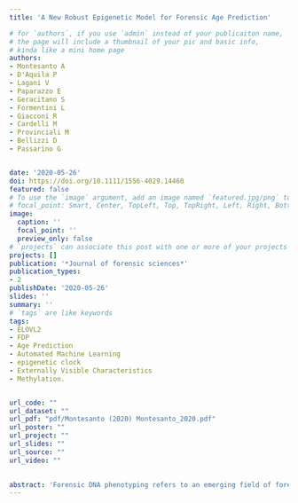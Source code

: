```yaml
---
title: 'A New Robust Epigenetic Model for Forensic Age Prediction'

# for `authors`, if you use `admin` instead of your publicaiton name,
# the page will include a thumbnail of your pic and basic info,
# kinda like a mini home page
authors:
- Montesanto A
- D'Aquila P
- Lagani V
- Paparazzo E
- Geracitano S
- Formentini L 
- Giacconi R
- Cardelli M
- Provinciali M
- Bellizzi D
- Passarino G


date: '2020-05-26'
doi: https://doi.org/10.1111/1556-4029.14460
featured: false
# To use the `image` argument, add an image named `featured.jpg/png` to your page's folder.
# focal_point: Smart, Center, TopLeft, Top, TopRight, Left, Right, BottomLeft, Bottom, BottomRight.
image:
  caption: ''
  focal_point: ''
  preview_only: false
# `projects` can associate this post with one or more of your projects
projects: []
publication: '*Journal of forensic sciences*'
publication_types:
- 2
publishDate: '2020-05-26'
slides: ''
summary: ''
# `tags` are like keywords
tags:
- ELOVL2
- FDP 
- Age Prediction
- Automated Machine Learning
- epigenetic clock
- Externally Visible Characteristics
- Methylation.


url_code: ""
url_dataset: ""
url_pdf: "pdf/Montesanto (2020) Montesanto_2020.pdf"
url_poster: ""
url_project: ""
url_slides: ""
url_source: ""
url_video: ""

    
abstract: 'Forensic DNA phenotyping refers to an emerging field of forensic sciences aimed at the prediction of externally visible characteristics of unknown sample donors directly from biological materials. The aging process significantly affects most of the above characteristics making the development of a reliable method of age prediction very important. Today, the so-called "epigenetic clocks" represent the most accurate models for age prediction. Since they are technically not achievable in a typical forensic laboratory, forensic DNA technology has triggered efforts toward the simplification of these models. The present study aimed to build an epigenetic clock using a set of methylation markers of five different genes in a sample of the Italian population of different ages covering the whole span of adult life. In a sample of 330 subjects, 42 selected markers were analyzed with a machine learning approach for building a prediction model for age prediction. A ridge linear regression model including eight of the proposed markers was identified as the best performing model across a plethora of candidates. This model was tested on an independent sample of 83 subjects providing a median error of 4.5 years. In the present study, an epigenetic model for age prediction was validated in a sample of the Italian population. However, its applicability to advanced ages still represents the main limitation in forensic caseworks.'
---
```


